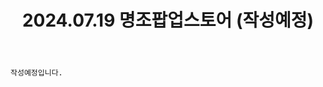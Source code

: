 ﻿---
title: 2024.07.19 명조팝업스토어 (작성예정)
categories: [2024년촬영]
comments: false
# thumbnail: 
---

`작성예정입니다.`
